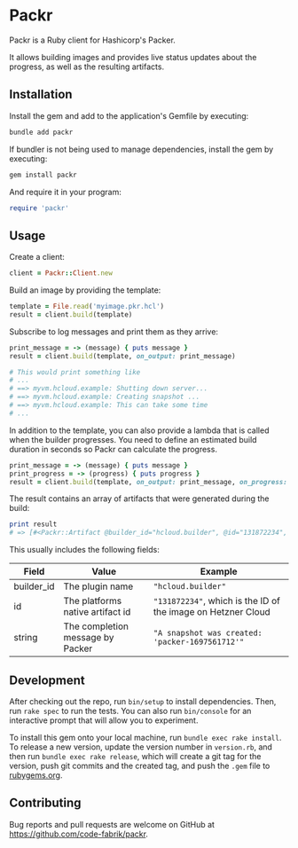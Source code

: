 # Packr

Packr is a Ruby client for Hashicorp's Packer.

It allows building images and provides live status updates about the progress, as well as the resulting artifacts.

## Installation

Install the gem and add to the application's Gemfile by executing:

```bash
bundle add packr
```

If bundler is not being used to manage dependencies, install the gem by executing:

```bash
gem install packr
```

And require it in your program:

```ruby
require 'packr'
```

## Usage

Create a client:

```ruby
client = Packr::Client.new
```

Build an image by providing the template:

```ruby
template = File.read('myimage.pkr.hcl')
result = client.build(template)
```

Subscribe to log messages and print them as they arrive:

```ruby
print_message = -> (message) { puts message }
result = client.build(template, on_output: print_message)

# This would print something like
# ...
# ==> myvm.hcloud.example: Shutting down server...
# ==> myvm.hcloud.example: Creating snapshot ...
# ==> myvm.hcloud.example: This can take some time
# ...
```

In addition to the template, you can also provide a lambda that is called when the builder progresses. You
need to define an estimated build duration in seconds so Packr can calculate the progress.

```ruby
print_message = -> (message) { puts message }
print_progress = -> (progress) { puts progress }
result = client.build(template, on_output: print_message, on_progress: print_progress, estimated_duration: 300)
```

The result contains an array of artifacts that were generated during the build:

```ruby
print result
# => [#<Packr::Artifact @builder_id="hcloud.builder", @id="131872234", @string="A snapshot was created: 'packer-1697561712'">]
```

This usually includes the following fields:

| Field | Value | Example |
|---|---|---|
| builder_id | The plugin name | `"hcloud.builder"` |
| id | The platforms native artifact id  | `"131872234"`, which is the ID of the image on Hetzner Cloud |
| string | The completion message by Packer | `"A snapshot was created: 'packer-1697561712'"` |

## Development

After checking out the repo, run `bin/setup` to install dependencies. Then, run `rake spec` to run the tests. You can also run `bin/console` for an interactive prompt that will allow you to experiment.

To install this gem onto your local machine, run `bundle exec rake install`. To release a new version, update the version number in `version.rb`, and then run `bundle exec rake release`, which will create a git tag for the version, push git commits and the created tag, and push the `.gem` file to [rubygems.org](https://rubygems.org).

## Contributing

Bug reports and pull requests are welcome on GitHub at https://github.com/code-fabrik/packr.
